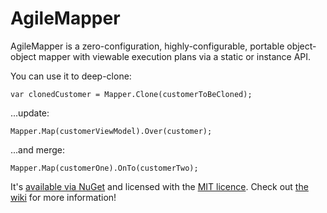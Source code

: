 # AgileMapper
AgileMapper is a zero-configuration, highly-configurable, portable object-object mapper with viewable execution 
plans via a static or instance API.

You can use it to deep-clone:

    var clonedCustomer = Mapper.Clone(customerToBeCloned);

...update:

    Mapper.Map(customerViewModel).Over(customer);

...and merge:

    Mapper.Map(customerOne).OnTo(customerTwo);

It's [available via NuGet](https://www.nuget.org/packages/AgileObjects.AgileMapper) and licensed with the 
[MIT licence](https://github.com/agileobjects/AgileMapper/blob/master/LICENCE.md). Check out [the wiki](https://github.com/agileobjects/AgileMapper/wiki)
for more information!